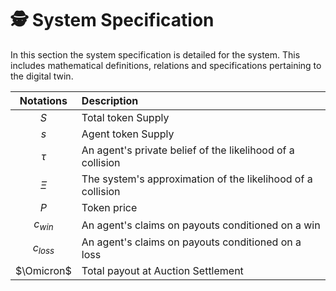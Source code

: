 # 🕵️ System Specification

In this section the system specification is detailed for the system. This includes mathematical definitions, relations and specifications pertaining to the digital twin.

| Notations | Description |
| :---: | :--- | 
| $S$ | Total token Supply |
| $s$ | Agent token Supply |
| $\tau$ | An agent's private belief of the likelihood of a collision |
| $\Xi$ | The system's approximation of the likelihood of a collision |
| $P$ | Token price |
| $c_{win}$ | An agent's claims on payouts conditioned on a win |
| $c_{loss}$ | An agent's claims on payouts conditioned on a loss |
| $\Omicron$ | Total payout at Auction Settlement |
